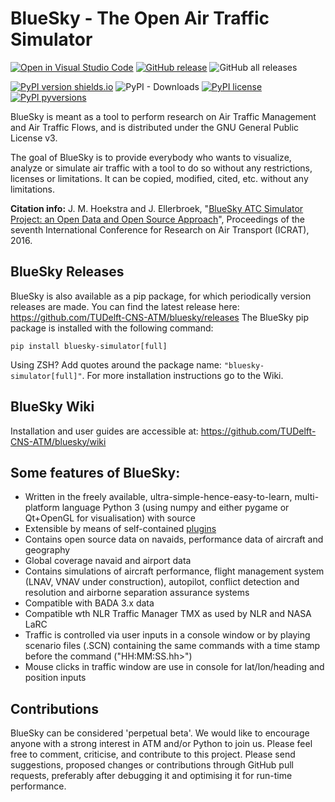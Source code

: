# BlueSky - The Open Air Traffic Simulator

[![Open in Visual Studio Code](https://img.shields.io/static/v1?logo=visualstudiocode&label=&message=Open%20in%20Visual%20Studio%20Code&labelColor=2c2c32&color=007acc&logoColor=007acc)](https://open.vscode.dev/TUDelft-CNS-ATM/bluesky)
[![GitHub release](https://img.shields.io/github/release/TUDelft-CNS-ATM/bluesky.svg)](https://GitHub.com/TUDelft-CNS-ATM/bluesky/releases/)
![GitHub all releases](https://img.shields.io/github/downloads/TUDelft-CNS-ATM/bluesky/total?style=social)

[![PyPI version shields.io](https://img.shields.io/pypi/v/bluesky-simulator.svg)](https://pypi.python.org/pypi/bluesky-simulator/)
![PyPI - Downloads](https://img.shields.io/pypi/dm/bluesky-simulator?style=plastic)
[![PyPI license](https://img.shields.io/pypi/l/bluesky-simulator?style=plastic)](https://pypi.python.org/pypi/bluesky-simulator/)
[![PyPI pyversions](https://img.shields.io/pypi/pyversions/bluesky-simulator?style=plastic)](https://pypi.python.org/pypi/bluesky-simulator/)

BlueSky is meant as a tool to perform research on Air Traffic Management and Air Traffic Flows, and is distributed under the GNU General Public License v3.

The goal of BlueSky is to provide everybody who wants to visualize, analyze or simulate air
traffic with a tool to do so without any restrictions, licenses or limitations. It can be copied,
modified, cited, etc. without any limitations.

**Citation info:** J. M. Hoekstra and J. Ellerbroek, "[BlueSky ATC Simulator Project: an Open Data and Open Source Approach](https://www.researchgate.net/publication/304490055_BlueSky_ATC_Simulator_Project_an_Open_Data_and_Open_Source_Approach)", Proceedings of the seventh International Conference for Research on Air Transport (ICRAT), 2016.

## BlueSky Releases
BlueSky is also available as a pip package, for which periodically version releases are made. You can find the latest release here:
https://github.com/TUDelft-CNS-ATM/bluesky/releases
The BlueSky pip package is installed with the following command:

    pip install bluesky-simulator[full]

Using ZSH? Add quotes around the package name: `"bluesky-simulator[full]"`. For more installation instructions go to the Wiki.

## BlueSky Wiki
Installation and user guides are accessible at:
https://github.com/TUDelft-CNS-ATM/bluesky/wiki

## Some features of BlueSky:
- Written in the freely available, ultra-simple-hence-easy-to-learn, multi-platform language
Python 3 (using numpy and either pygame or Qt+OpenGL for visualisation) with source
- Extensible by means of self-contained [plugins](https://github.com/TUDelft-CNS-ATM/bluesky/wiki/plugin)
- Contains open source data on navaids, performance data of aircraft and geography
- Global coverage navaid and airport data
- Contains simulations of aircraft performance, flight management system (LNAV, VNAV under construction),
autopilot, conflict detection and resolution and airborne separation assurance systems
- Compatible with BADA 3.x data
- Compatible wth NLR Traffic Manager TMX as used by NLR and NASA LaRC
- Traffic is controlled via user inputs in a console window or by playing scenario files (.SCN)
containing the same commands with a time stamp before the command ("HH:MM:SS.hh>")
- Mouse clicks in traffic window are use in console for lat/lon/heading and position inputs

## Contributions
BlueSky can be considered 'perpetual beta'. We would like to encourage anyone with a strong interest in
ATM and/or Python to join us. Please feel free to comment, criticise, and contribute to this project. Please send suggestions, proposed changes or contributions through GitHub pull requests, preferably after debugging it and optimising it for run-time performance.
